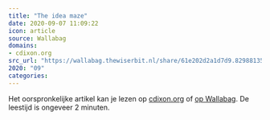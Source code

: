 ```yaml
---
title: "The idea maze"
date: 2020-09-07 11:09:22
icon: article
source: Wallabag
domains:
- cdixon.org
src_url: "https://wallabag.thewiserbit.nl/share/61e202d2a1d7d9.82988135"
2020: "09"
categories:
---
```

Het oorspronkelijke artikel kan je lezen op [cdixon.org](https://cdixon.org/2013/08/04/the-idea-maze/) of [op Wallabag](https://wallabag.thewiserbit.nl/share/61e202d2a1d7d9.82988135). De leestijd is ongeveer 2 minuten.